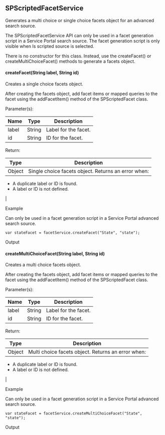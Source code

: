 SPScriptedFacetService
----------------------

Generates a multi choice or single choice facets object for an advanced search source.

The SPScriptedFacetService API can only be used in a facet generation script in a Service Portal search source. The facet generation script is only visible when Is scripted source is selected.  
  
There is no constructor for this class. Instead, use the createFacet() or createMultiChoiceFacet() methods to generate a facets object.

#### createFacet(String label, String id)

Creates a single choice facets object.

After creating the facets object, add facet items or mapped queries to the facet using the addFacetItem() method of the SPScriptedFacet class.

Parameter(s):

| Name | Type | Description |
| --- | --- | --- |
| label | String | Label for the facet. |
| id | String | ID for the facet. |

Return:

| Type | Description |
| --- | --- |
| Object | Single choice facets object. Returns an error when:
*   A duplicate label or ID is found.
*   A label or ID is not defined.

 |

Example

Can only be used in a facet generation script in a Service Portal advanced search source.

    var stateFacet = facetService.createFacet("State", "state");

Output

#### createMultiChoiceFacet(String label, String id)

Creates a multi choice facets object.

After creating the facets object, add facet items or mapped queries to the facet using the addFacetItem() method of the SPScriptedFacet class.

Parameter(s):

| Name | Type | Description |
| --- | --- | --- |
| label | String | Label for the facet. |
| id | String | ID for the facet. |

Return:

| Type | Description |
| --- | --- |
| Object | Multi choice facets object. Returns an error when:
*   A duplicate label or ID is found.
*   A label or ID is not defined.

 |

Example

Can only be used in a facet generation script in a Service Portal advanced search source.

    var stateFacet = facetService.createMultiChoiceFacet("State", "state");

Output